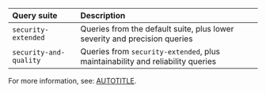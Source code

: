   | Query suite | Description |
  | :- | :- |
  | `security-extended` | Queries from the default suite, plus lower severity and precision queries |
  | `security-and-quality` | Queries from `security-extended`, plus maintainability and reliability queries |

For more information, see: [AUTOTITLE](/code-security/code-scanning/managing-your-code-scanning-configuration/built-in-codeql-query-suites).
